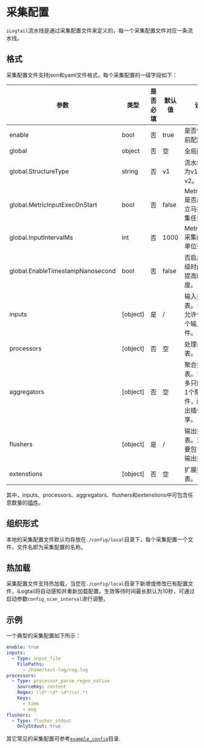 # 采集配置

`iLogtail`流水线是通过采集配置文件来定义的，每一个采集配置文件对应一条流水线。

## 格式

采集配置文件支持json和yaml文件格式，每个采集配置的一级字段如下：

| **参数**                           | **类型**     | **是否必填** | **默认值** | **说明**                          |
|----------------------------------|------------|----------|---------|---------------------------------|
| enable                           | bool       | 否        | true    | 是否使用当前配置。                       |
| global                           | object     | 否        | 空       | 全局配置。                           |
| global.StructureType             | string     | 否        | v1      | 流水线版本为v1或v2。               |
| global.MetricInputExecOnStart          | bool       | 否        | false   | MetricInput是否启动后立马执行采集任务。               |
| global.InputIntervalMs           | int        | 否        | 1000    | MetricInput采集间隔，单位毫秒。               |
| global.EnableTimestampNanosecond | bool       | 否        | false   | 否启用纳秒级时间戳，提高时间精度。               |
| inputs                           | \[object\] | 是        | /       | 输入插件列表。目前只允许使用1个输入插件。           |
| processors                       | \[object\] | 否        | 空       | 处理插件列表。                         |
| aggregators                      | \[object\] | 否        | 空       | 聚合插件列表。目前最多只能包含1个聚合插件，所有输出插件共享。 |
| flushers                         | \[object\] | 是        | /       | 输出插件列表。至少需要包含1个输出插件。            |
| extenstions                      | \[object\] | 否        | 空       | 扩展插件列表。                         |

其中，inputs、processors、aggregators、flushers和extenstions中可包含任意数量的[插件](../plugins/overview.md)。

## 组织形式

本地的采集配置文件默认均存放在`./config/local`目录下，每个采集配置一个文件，文件名即为采集配置的名称。

## 热加载

采集配置文件支持热加载，当您在`./config/local`目录下新增或修改已有配置文件，iLogtail将自动感知并重新加载配置。生效等待时间最长默认为10秒，可通过启动参数`config_scan_interval`进行调整。

## 示例

一个典型的采集配置如下所示：

```yaml
enable: true
inputs:
  - Type: input_file
    FilePaths: 
      - /home/test-log/reg.log
processors:
  - Type: processor_parse_regex_native
    SourceKey: content
    Regex: (\d*-\d*-\d*)\s(.*)
    Keys:
      - time
      - msg
flushers:
  - Type: flusher_stdout
    OnlyStdout: true
```

其它常见的采集配置可参考[`example_config`](../../../example_config/)目录.
